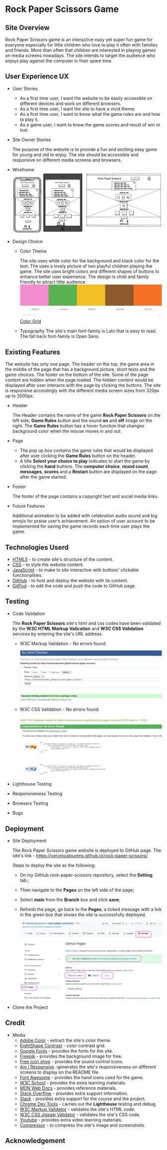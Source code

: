 # Rock Paper Scissors Game

## Site Overview

Rock Paper Scissors game is an interactive easy yet super fun game for everyone especially for little children who love to play it often with families and friends. More than often that children are interested in playing games on media screens nowadays. The site intends to target the audience who enjoys play against the computer in their spare time. 

## User Experience UX
* User Stories
  * As a first time user, I want the website to be easily accessible on different devices and work on different browsers.
  * As a first time user, I want the site to have a vivid theme.
  * As a first time user, I want to know what the game rules are and how to play it.
  * As a game user, I want to know the game scores and result of win or lost.
* Site Owner Stories
  
    The purpose of the website is to provide a fun and exciting easy game for young and old to enjoy. The site should be accessible and responsive on different media screens and browsers.
* Wireframe
  ![Rock Paper Scissors](assets/image/wireframe.jpg)
* Design Choice
  * Color Theme
  
      The site uses white color for the background and black color for the text. The uses a lovely picture of two playful children playing the game. The site uses bright colors and different shapes of buttons to enhance better user experience. The design is child and family friendly to attract little audience.
      ![Color Theme](assets/image/colortheme.jpg)
      [Color Grid](assets/image/colorgrid.jpg)

  * Typography
      The site's main font-family is Lato that is easy to read. The fall back font-family is Open Sans.

## Existing Features
The website has only one page. The header on the top, the game area in the middle of the page that has a background picture, short texts and the game choices. The footer on the bottom of the site. Some of the page content are hidden when the page loaded. The hidden content would be displayed after user interacts with the page by clicking the buttons. The site is responsive accordingly with the different media screen sizes from 320px up to 3500px.
* Header
  
  The Header contains the name of the game **Rock Paper Scissors** on the left side, **Game Rules** button and the sound **on** and **off** image on the right. The **Game Rules** button has a hover function that changes background color when the mouse moves in and out.
* Page 

  * The pop up box contains the game rules that would be displayed after user clicking the **Game Rules** button on the header.
  * A title **Select your choice to play** indicates to start the game by clicking the **hand** buttons. The **computer choice**, **round count**, **messages**, **scores**  and a **Restart** button are displayed on the page after the game started.


* Footer
  
  The footer of the page contains a copyright text and social media links.

* Future Features

  Additional animation to be added with celebration audio sound and big emojis for praise user’s achievement. An option of user account to be implemented for saving the game records each time user plays the game.

## Technologies Userd
* [HTML5]() - to create site's structure of the content.
* [CSS]() - to style the website content.
* [JavaScript]() - to make to site interactive with buttons' clickable functionalities.
* [GitHub]() - to host and deploy the website with its content.
* [GitPod]() - to edit the code and push the code to GitHub page.
## Testing
* Code Validation

  The **Rock Paper Scissors** site's html and css codes have been validated by the **W3C HTML Markup Valication** and **W3C CSS Validation** services by entering the site's URL address.
  * W3C Markup Validation - No errors found.
    
    ![HTML code](assets/screenshots/w3c-html.jpg)

  * W3C CSS Validation - No errors found.

    ![CSS code](assets/screenshots/w3c-css.jpg)


* Lighthouse Testing
* Responsiveness Testing
* Browsers Testing
* Bugs

## Deployment
* Site Deployment
  
  The Rock Paper Scissors game website is deployed to GitHub page. The site's link -  https://veronicalourens.github.io/rock-paper-scissors/

  Steps to deploy the site as the following:
   * On my GitHub rock-paper-scissors repository, select the **Setting** tab.;
   * Then navigate to the **Pages** on the left side of the page;
   * Select **main** from the **Branch** box and click **save**;
   * Refresh the page, go back to the **Pages**, a ticked message with a link in the green box that shows the site is successfully deployed.
      
      ![GitHub deployment](assets/screenshots/deploymnt.jpg)



* Clone the Project

## Credit
* Media
  * [Adobe Color](https://color.adobe.com/create/color-wheel) - extract the site's color theme.
  * [EightShape Contrast](https://contrast-grid.eightshapes.com/) - color contrast grid.
  * [Google Fonts](https://fonts.google.com/specimen/Lato#standard-styles) - provides the fonts for the site.
  * [Freepik](https://www.freepik.com/) - provides the background image for free.
  * [Free icon shop](https://freeiconshop.com/) - provides the sound control icons.
  * [Am I Responsive]() -generates the site's responsiveness on different screens to display on the README file.
  * [Font Awesome]() - provides the hand icons used for the game.
  * [W3C School]() - provides the extra learning materials.
  * [MDN Web Docs]() - provides reference materials.
  * [Stack Overflow]() - provides extra support information.
  * [Slack]() - provides extra support for the course and the project.
  * [Chrome Dev Tools]() - carries out the **Lighthouse** testing and debug.
  * [W3C Markup Validator]() - validates the site's HTML code.
  * [W3C CSS Jigsaw Validator]() - validates the site's CSS code.
  * [Youtube]() - provides extra video learning materials.
  * [Compressor]() - to compress the site's image and screenshots.
## Acknowledgement